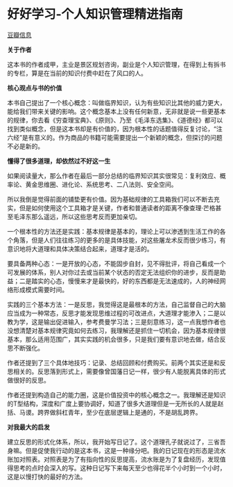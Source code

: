 # 好好学习-个人知识管理精进指南

[豆瓣信息](https://book.douban.com/subject/26952718/)

**关于作者**

这本书的作者成甲，主业是景区规划咨询，副业是个人知识管理，在得到上有拆书的专栏，算是在当前的知识付费中赶在了风口的人。

**核心观点与书的价值**

本书自己提出了一个核心概念：叫做临界知识，认为有些知识比其他的威力更大，能给我们带来关键的影响。这个概念基本上没有任何新意，无非就是说一些更基本的规律，你去看《穷查理宝典》、《原则》、乃至《毛泽东选集》、《道德经》都可以找到类似概念，但是这本书却是有价值的，因为根本性的话题值得反复讨论，“注六经”是有意义的。作为商品的书籍可能需要提出一个新颖的概念，但探讨的问题不必是新的。

**懂得了很多道理，却依然过不好这一生**

如果阅读量大，那么作者在最后一部分总结的临界知识其实很常见：复利效应、概率论、黄金思维圈、进化论、系统思考、二八法则、安全空间。

所以我倒是觉得前面的铺垫更有价值。因为基础规律的工具箱我们可以不断去充实，但是如何使用这个工具箱才是关键，作者和普通读者的距离不像查理·芒格甚至毛泽东那么遥远，所以这些思考反而更加亲切。

一个根本性的方法还是实践：基本规律是基本的，理论上可以渗透到生活工作的各个角落，但是人们往往练习的更多的是具体技能，对这些屠龙术反而很少练习，有意识地将大道理和具体决策结合起来，道理才是活的。

要具备两种心态：一是开放的心态，不能固步自封，见不得批评，将自己看成一个可发展的体系，别人对你过去或当前某个状态的否定无法组织你的进步，反而是助益；二是踏实的心态，慢慢来才是最快的，好的东西都是无法速成的，人的神经网络形成模式需要时间。

实践的三个基本方法：一是反思，我觉得这是最根本的方法，自己监督自己的大脑应当成为一种常态，反思才能发现思维过程的可改进点，大道理才能渗入；二是以教为学，这是输出促进输入，参考费曼学习法；三是刻意练习，这一点我想作者也没想清楚对基本规律究竟如何去练习，我理解还是抓住一切机会，因为基本规律很基本，那么适用范围广，其实实践的机会很多，只是我们要有意识地去做，结合反思不断强化。

作者还提到了三个具体地技巧：记录、总结回顾和付费购买。前两个其实还是和反思相关的。反思落到形式上，需要像曾国藩日记一样，很少有人能脱离具体的形式做很好的反思。

作者还提到构造自己的能力圈，这是价值投资中的核心概念之一。我理解还是知识的T型结构，深度和广度上要协调好，知道了很多大道理但是一无所长的人就是赵括、马谡。跨界做斜杠青年，至少在底层逻辑上是通的，不是胡乱跨界。

**对我最大的启发**

建立反思的形式化体系，所以，我开始写日记了。这个道理孔子就说过了，三省吾身嘛。但是促使我行动的是这本书，这是一种缘分吧。我的日记现在的形态是流水账加对照表。对照表是为了有指向性的反思提高，流水账是为了复盘经历，发现值得思考的点时会深入的写。这种日记写下来每天至少也得花半个小时到一个小时，这是以慢打快的最好的方法。